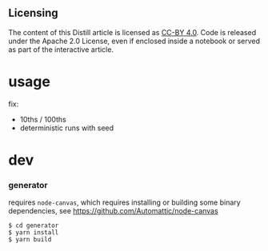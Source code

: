 ## Licensing

The content of this Distill article is licensed as [CC-BY 4.0](https://creativecommons.org/licenses/by/4.0/). Code is released under the Apache 2.0 License, even if enclosed inside a notebook or served as part of the interactive article.


# usage
fix:
- 10ths / 100ths
- deterministic runs with seed


# dev
### generator
requires `node-canvas`, which requires installing or building some binary dependencies, see https://github.com/Automattic/node-canvas

```
$ cd generator
$ yarn install
$ yarn build
```
